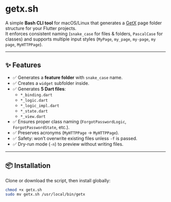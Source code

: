 # getx.sh

A simple **Bash CLI tool** for macOS/Linux that generates a [GetX](https://pub.dev/packages/get) page folder structure for your Flutter projects.  
It enforces consistent naming (`snake_case` for files & folders, `PascalCase` for classes) and supports multiple input styles (`MyPage`, `my_page`, `my-page`, `my page`, `MyHTTPPage`).

---

## ✨ Features

- ✅ Generates a **feature folder** with `snake_case` name.  
- ✅ Creates a `widget` subfolder inside.  
- ✅ Generates **5 Dart files**:
  - `*_binding.dart`
  - `*_logic.dart`
  - `*_logic_impl.dart`
  - `*_state.dart`
  - `*_view.dart`
- ✅ Ensures proper class naming (`ForgotPasswordLogic`, `ForgotPasswordState`, etc.).  
- ✅ Preserves acronyms (`MyHTTPPage` → `MyHTTPPage`).  
- ✅ Safety: won’t overwrite existing files unless `-f` is passed.  
- ✅ Dry-run mode (`-n`) to preview without writing files.  

---

## 📦 Installation

Clone or download the script, then install globally:

```bash
chmod +x getx.sh
sudo mv getx.sh /usr/local/bin/getx
